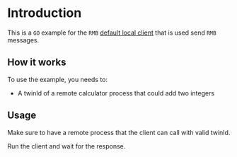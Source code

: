 # Introduction

This is a `GO` example for the `RMB` [default local client](https://github.com/threefoldtech/tfgrid-sdk-go/blob/development/rmb-sdk-go/client.go) that is used send `RMB` messages.

## How it works

To use the example, you needs to:

-   A twinId of a remote calculator process that could add two integers

## Usage

Make sure to have a remote process that the client can call with valid twinId.

Run the client and wait for the response.
